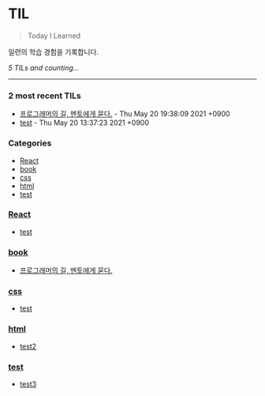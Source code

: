 # TIL
> Today I Learned

일련의 학습 경험을 기록합니다.


_5 TILs and counting..._

---

### 2 most recent TILs

- [프로그래머의 길, 멘토에게 묻다.](book/apprenticeship-patterns.md) - Thu May 20 19:38:09 2021 +0900
- [test](React/test.md) - Thu May 20 13:37:23 2021 +0900

### Categories

- [React](#React)
- [book](#book)
- [css](#css)
- [html](#html)
- [test](#test)

### [React](#React)
- [test](React/test.md)

### [book](#book)
- [프로그래머의 길, 멘토에게 묻다.](book/apprenticeship-patterns.md)

### [css](#css)
- [test](css/test.md)

### [html](#html)
- [test2](html/test2.md)

### [test](#test)
- [test3](test/test.md)

[1]: https://simonwillison.net/2020/Apr/20/self-rewriting-readme/
[2]: https://github.com/jbranchaud/til

